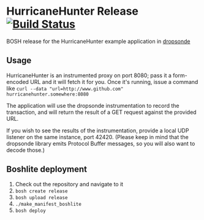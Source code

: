 # HurricaneHunter Release [![Build Status](https://travis-ci.org/cf-lamb/hurricanehunter-release.svg?branch=master)](https://travis-ci.org/cf-lamb/hurricanehunter-release)

BOSH release for the HurricaneHunter example application in [dropsonde](https://github.com/cloudfoundry-incubator/dropsonde)

## Usage

HurricaneHunter is an instrumented proxy on port 8080; pass it a form-encoded URL and it will fetch it for you. Once it's running, issue a command like `curl --data "url=http://www.github.com" hurricanehunter.somewhere:8080`

The application will use the dropsonde instrumentation to record the transaction, and will return the result of a GET request against the provided URL.

If you wish to see the results of the instrumentation, provide a local UDP listener on the same instance, port 42420. (Please keep in mind that the dropsonde library emits Protocol Buffer messages, so you will also want to decode those.)

## Boshlite deployment

1. Check out the repository and navigate to it
1. `bosh create release`
1. `bosh upload release`
1. `./make_manifest_boshlite`
1. `bosh deploy`
